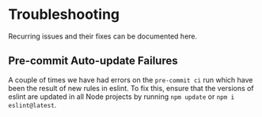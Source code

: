 # Troubleshooting

Recurring issues and their fixes can be documented here.

## Pre-commit Auto-update Failures

A couple of times we have had errors on the `pre-commit ci` run which have been the result of new rules in eslint.
To fix this, ensure that the versions of eslint are updated in all Node projects by running `npm update` or
`npm i eslint@latest`.
